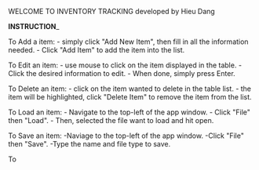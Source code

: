 WELCOME TO INVENTORY TRACKING
developed by Hieu Dang

______________INSTRUCTION_______________

To Add a item:
    - simply click "Add New Item", then fill in all the information needed.
    - Click "Add Item" to add the item into the list.

To Edit an item:
    - use mouse to click on the item displayed in the table.
    - Click the desired information to edit.
    - When done, simply press Enter.

To Delete an item:
    - click on the item wanted to delete in the table list.
    - the item will be highlighted, click "Delete Item" to remove the item from the list.

To Load an item:
    - Navigate to the top-left of the app window.
    - Click "File" then "Load".
    - Then, selected the file want to load and hit open.

To Save an item:
    -Naviage to the top-left of the app window.
    -Click "File" then "Save".
    -Type the name and file type to save.

To 